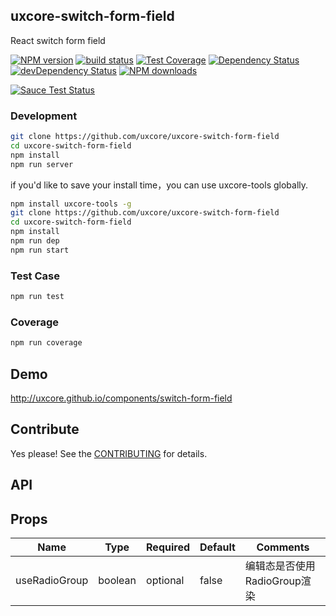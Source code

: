 ## uxcore-switch-form-field

React switch form field

[![NPM version][npm-image]][npm-url]
[![build status][travis-image]][travis-url]
[![Test Coverage][coveralls-image]][coveralls-url]
[![Dependency Status][dep-image]][dep-url]
[![devDependency Status][devdep-image]][devdep-url] 
[![NPM downloads][downloads-image]][npm-url]

[![Sauce Test Status][sauce-image]][sauce-url]

[npm-image]: http://img.shields.io/npm/v/uxcore-switch-form-field.svg?style=flat-square
[npm-url]: http://npmjs.org/package/uxcore-switch-form-field
[travis-image]: https://img.shields.io/travis/uxcore/uxcore-switch-form-field.svg?style=flat-square
[travis-url]: https://travis-ci.org/uxcore/uxcore-switch-form-field
[coveralls-image]: https://img.shields.io/coveralls/uxcore/uxcore-switch-form-field.svg?style=flat-square
[coveralls-url]: https://coveralls.io/r/uxcore/uxcore-switch-form-field?branch=master
[dep-image]: http://img.shields.io/david/uxcore/uxcore-switch-form-field.svg?style=flat-square
[dep-url]: https://david-dm.org/uxcore/uxcore-switch-form-field
[devdep-image]: http://img.shields.io/david/dev/uxcore/uxcore-switch-form-field.svg?style=flat-square
[devdep-url]: https://david-dm.org/uxcore/uxcore-switch-form-field#info=devDependencies
[downloads-image]: https://img.shields.io/npm/dm/uxcore-switch-form-field.svg
[sauce-image]: https://saucelabs.com/browser-matrix/uxcore-switch-form-field.svg
[sauce-url]: https://saucelabs.com/u/uxcore-switch-form-field


### Development

```sh
git clone https://github.com/uxcore/uxcore-switch-form-field
cd uxcore-switch-form-field
npm install
npm run server
```

if you'd like to save your install time，you can use uxcore-tools globally.

```sh
npm install uxcore-tools -g
git clone https://github.com/uxcore/uxcore-switch-form-field
cd uxcore-switch-form-field
npm install
npm run dep
npm run start
```

### Test Case

```sh
npm run test
```

### Coverage

```sh
npm run coverage
```

## Demo

http://uxcore.github.io/components/switch-form-field

## Contribute

Yes please! See the [CONTRIBUTING](https://github.com/uxcore/uxcore/blob/master/CONTRIBUTING.md) for details.

## API

## Props

| Name | Type | Required | Default | Comments |
|---|---|---|---|---|
|useRadioGroup|boolean|optional|false|编辑态是否使用RadioGroup渲染|

